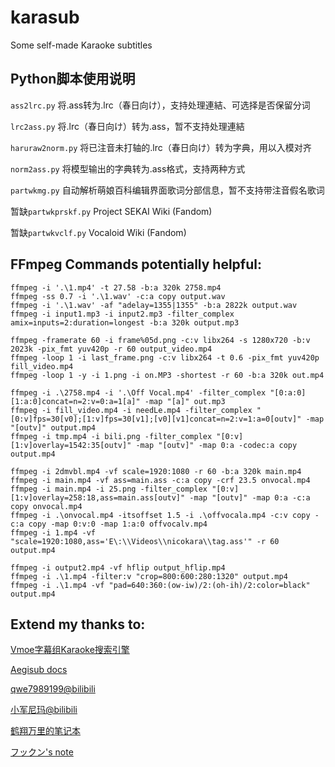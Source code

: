 # karasub
Some self-made Karaoke subtitles

## Python脚本使用说明
`ass2lrc.py` 将.ass转为.lrc（春日向け），支持处理連結、可选择是否保留分词

`lrc2ass.py` 将.lrc（春日向け）转为.ass，暂不支持处理連結

`haruraw2norm.py` 将已注音未打轴的.lrc（春日向け）转为字典，用以入模对齐

`norm2ass.py` 将模型输出的字典转为.ass格式，支持两种方式

`partwkmg.py` 自动解析萌娘百科编辑界面歌词分部信息，暂不支持带注音假名歌词

暂缺`partwkprskf.py` Project SEKAI Wiki (Fandom)

暂缺`partwkvclf.py` Vocaloid Wiki (Fandom)

## FFmpeg Commands potentially helpful:
```
ffmpeg -i '.\1.mp4' -t 27.58 -b:a 320k 2758.mp4
ffmpeg -ss 0.7 -i '.\1.wav' -c:a copy output.wav
ffmpeg -i '.\1.wav' -af "adelay=1355|1355" -b:a 2822k output.wav
ffmpeg -i input1.mp3 -i input2.mp3 -filter_complex amix=inputs=2:duration=longest -b:a 320k output.mp3

ffmpeg -framerate 60 -i frame%05d.png -c:v libx264 -s 1280x720 -b:v 2023k -pix_fmt yuv420p -r 60 output_video.mp4
ffmpeg -loop 1 -i last_frame.png -c:v libx264 -t 0.6 -pix_fmt yuv420p fill_video.mp4
ffmpeg -loop 1 -y -i 1.png -i on.MP3 -shortest -r 60 -b:a 320k out.mp4

ffmpeg -i .\2758.mp4 -i '.\Off Vocal.mp4' -filter_complex "[0:a:0][1:a:0]concat=n=2:v=0:a=1[a]" -map "[a]" out.mp3
ffmpeg -i fill_video.mp4 -i needLe.mp4 -filter_complex "[0:v]fps=30[v0];[1:v]fps=30[v1];[v0][v1]concat=n=2:v=1:a=0[outv]" -map "[outv]" output.mp4
ffmpeg -i tmp.mp4 -i bili.png -filter_complex "[0:v][1:v]overlay=1542:35[outv]" -map "[outv]" -map 0:a -codec:a copy output.mp4

ffmpeg -i 2dmvbl.mp4 -vf scale=1920:1080 -r 60 -b:a 320k main.mp4
ffmpeg -i main.mp4 -vf ass=main.ass -c:a copy -crf 23.5 onvocal.mp4
ffmpeg -i main.mp4 -i 25.png -filter_complex "[0:v][1:v]overlay=258:18,ass=main.ass[outv]" -map "[outv]" -map 0:a -c:a copy onvocal.mp4
ffmpeg -i .\onvocal.mp4 -itsoffset 1.5 -i .\offvocala.mp4 -c:v copy -c:a copy -map 0:v:0 -map 1:a:0 offvocalv.mp4
ffmpeg -i 1.mp4 -vf "scale=1920:1080,ass='E\:\\Videos\\nicokara\\tag.ass'" -r 60 output.mp4

ffmpeg -i output2.mp4 -vf hflip output_hflip.mp4
ffmpeg -i .\1.mp4 -filter:v "crop=800:600:280:1320" output.mp4
ffmpeg -i .\1.mp4 -vf "pad=640:360:(ow-iw)/2:(oh-ih)/2:color=black" output.mp4
```

## Extend my thanks to:
[Vmoe字幕组Karaoke搜索引擎](https://karaoke.vmoe.info/)

[Aegisub docs](https://aegisub.org/docs/latest/automation/karaoke_templater/)

[qwe7989199@bilibili](https://www.bilibili.com/opus/349152760675887085)

[小军尼玛@bilibili](https://www.bilibili.com/opus/907830252460310576)

[鹤翔万里的笔记本](https://note.tonycrane.cc/others/subs/ass/)

[フックン's note](https://note.com/fukkun_mochikara/n/nd8a636467e71)